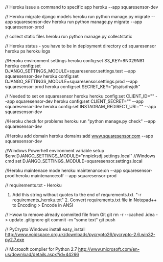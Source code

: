 // Heroku issue a command to specific app
heroku <command> --app squaresensor-dev

// Heroku migrate django models
heroku run python manage.py migrate --app squaresensor-dev
heroku run python manage.py migrate --app squaresensor-prod

// collect static files
heroku run python manage.py collectstatic

// Heroku status - you have to be in deployment directory
cd squaresensor
heroku ps
heroku logs

//Heroku environment settings
heroku config:set S3_KEY=8N029N81
heroku config:set DJANGO_SETTINGS_MODULE=squaresensor.settings.test --app squaresensor-dev
heroku config:set DJANGO_SETTINGS_MODULE=squaresensor.settings.prod --app squaresensor-prod
heroku config:set SECRET_KEY="jdsjdsdhsjdh"

// Needed to set on squaresensor heroku
heroku config:set CLIENT_ID="" --app squaresensor-dev
heroku config:set CLIENT_SECRET="" --app squaresensor-dev
heroku config:set INSTAGRAM_REDIRECT_URI="" --app squaresensor-dev

//Heroku check for problems
heroku run "python manage.py check" --app squaresensor-dev

//Heroku add domain
heroku domains:add www.squaresensor.com --app squaresensor-dev

//Windows Powerhell environment variable setup
$env:DJANGO_SETTINGS_MODULE="nnpicksdj.settings.local"
//Windows cmd
set DJANGO_SETTINGS_MODULE=squaresensor.settings.local

//Heroku maintenace mode
heroku maintenance:on --app squaresensor-prod
heroku maintenance:off --app squaresensor-prod

// requirements.txt - Heroku
1. Add this string without quotes to the end of requrements.txt. "-r requirements_heroku.txt" 2. Convert requirements.txt file in Notepad++ to Encoding > Encode in ANSI

// Hwow to remove already commited file from Git
git rm -r --cached .idea
-> update .gitignore
git commit -m "some text"
git push

// PyCrypto Windows install
easy_install http://www.voidspace.org.uk/downloads/pycrypto26/pycrypto-2.6.win32-py2.7.exe

// Microsoft compiler for Python 2.7
http://www.microsoft.com/en-us/download/details.aspx?id=44266